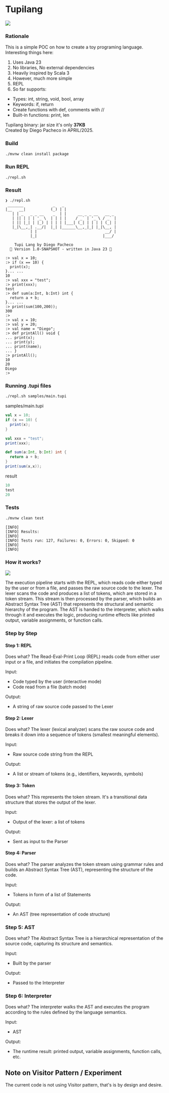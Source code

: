 # Tupilang

<img src="tupilang-logo.png" />

### Rationale

This is a simple POC on how to create a toy programing language.
Interesting things here:
1. Uses Java 23
2. No libraries, No external dependencies
3. Heavily inspired by Scala 3
4. However, much more simple
5. REPL
6. So far supports:
 * Types: int, string, void, bool, array
 * Keywords: if, return
 * Create functions with def, comments with //
 * Built-in functions: print, len

Tupilang binary: jar size it's only **37KB** <br/>
Created by Diego Pacheco in APRIL/2025.

### Build 

```bash
./mvnw clean install package
```

### Run REPL

```
./repl.sh
```

### Result

```
❯ ./repl.sh
 _______             _   _
|__   __|           (_) | |
   | | _   _ _ __    _  | |     __ _ _ __   __ _
   | || | | | '_ \  | | | |    / _` | '_ \ / _` |
   | || |_| | |_) | | | | |___| (_| | | | | (_| |
   |_|\__,_| .__/|  |_| |______\__,_|_| |_|\__, |
           | |                              __/ |
           |_|                             |___/

    Tupi Lang by Diego Pacheco
  🌿 Version 1.0-SNAPSHOT - written in Java 23 🌿

:> val x = 10;
:> if (x == 10) {
  print(x);
}... ...
10
:> val xxx = "test";
:> print(xxx);
test
:> def sum(a:Int, b:Int) int {
  return a + b;
}... ...
:> print(sum(100,200));
300
:>
:> val x = 10;
:> val y = 20;
:> val name = "Diego";
:> def printAll() void {
... print(x);
... print(y);
... print(name);
... }
:> printAll();
10
20
Diego
:>

```

### Running .tupi files

```bash
./repl.sh samples/main.tupi
```

samples/main.tupi
```scala
val x = 10;
if (x == 10) {
  print(x);
}

val xxx = "test";
print(xxx);

def sum(a:Int, b:Int) int {
  return a + b;
}
print(sum(x,x));
```

result
```scala
10
test
20
```

### Tests

```bash
./mvnw clean test
```

```
[INFO]
[INFO] Results:
[INFO]
[INFO] Tests run: 127, Failures: 0, Errors: 0, Skipped: 0
[INFO]
[INFO]
```

### How it works?

<img src="code-structure.png" />

The execution pipeline starts with the REPL, which reads code either typed by the user or from a 
file, and passes the raw source code to the lexer. The lexer scans the code and produces a 
list of tokens, which are stored in a token stream. This stream is then processed by the parser,
which builds an Abstract Syntax Tree (AST) that represents the structural and semantic 
hierarchy of the program. The AST is handed to the interpreter, which walks through it and
executes the logic, producing runtime effects like printed output, variable assignments, or 
function calls.

### Step by Step

#### Step 1: REPL
Does what?
The Read-Eval-Print Loop (REPL) reads code from either user input or a file, and initiates the compilation pipeline.

Input:
* Code typed by the user (interactive mode)
* Code read from a file (batch mode)

Output:
* A string of raw source code passed to the Lexer

#### Step 2: Lexer
Does what?
The lexer (lexical analyzer) scans the raw source code and breaks it down into a sequence of tokens (smallest meaningful elements).

Input:
* Raw source code string from the REPL

Output:
* A list or stream of tokens (e.g., identifiers, keywords, symbols)

#### Step 3: Token
Does what?
This represents the token stream. It's a transitional data structure that stores the output of the lexer.

Input:
* Output of the lexer: a list of tokens

Output:
* Sent as input to the Parser

#### Step 4: Parser
Does what?
The parser analyzes the token stream using grammar rules and builds an Abstract Syntax Tree (AST), representing the structure of the code.

Input:
* Tokens in form of a list of Statements

Output:
* An AST (tree representation of code structure)

### Step 5: AST
Does what?
The Abstract Syntax Tree is a hierarchical representation of the source code, capturing its structure and semantics.

Input:
* Built by the parser

Output:
* Passed to the Interpreter

### Step 6: Interpreter
Does what?
The interpreter walks the AST and executes the program according to the rules defined by the language semantics.

Input:
* AST

Output:
* The runtime result: printed output, variable assignments, function calls, etc.

## Note on Visitor Pattern / Experiment

The current code is not using Visitor pattern, that's is by design and desire.


